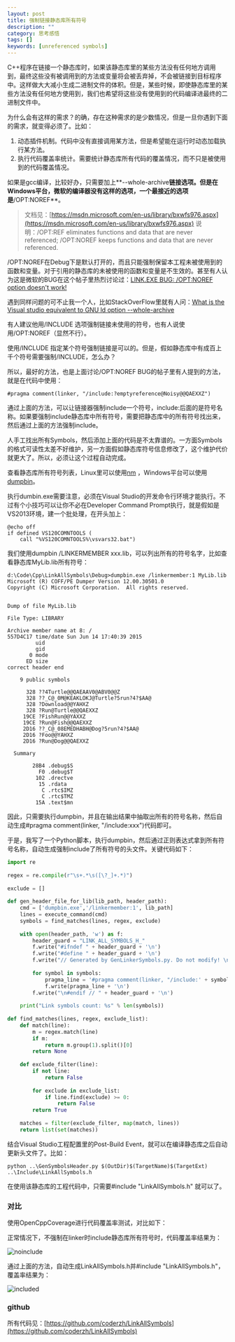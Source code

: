 ```yaml
---
layout: post
title: 强制链接静态库所有符号
description: ""
category: 思考感悟
tags: []
keywords: [unreferenced symbols]
---
```


C++程序在链接一个静态库时，如果该静态库里的某些方法没有任何地方调用到，最终这些没有被调用到的方法或变量将会被丢弃掉，不会被链接到目标程序中。这样做大大减小生成二进制文件的体积。但是，某些时候，即使静态库里的某些方法没有任何地方使用到，我们也希望将这些没有使用到的代码编译进最终的二进制文件中。

<!-- more -->

为什么会有这样的需求？的确，存在这种需求的是少数情况，但是一旦你遇到下面的需求，就变得必须了。比如：

1. 动态插件机制。代码中没有直接调用某方法，但是希望能在运行时动态加载执行某方法。
1. 执行代码覆盖率统计。需要统计静态库所有代码的覆盖情况，而不只是被使用到的代码覆盖情况。

如果是gcc编译，比较好办，只需要加上**--whole-archive**链接选项。但是在Windows平台，微软的编译器没有这样的选项，一个最接近的选项是**/OPT:NOREF**。

> 文档见：[https://msdn.microsoft.com/en-us/library/bxwfs976.aspx](https://msdn.microsoft.com/en-us/library/bxwfs976.aspx)
说明：/OPT:REF eliminates functions and data that are never referenced; /OPT:NOREF keeps functions and data that are never referenced.

/OPT:NOREF在Debug下是默认打开的，而且只能强制保留本工程未被使用到的函数和变量。对于引用的静态库的未被使用的函数和变量是不生效的。甚至有人认为这是微软的BUG在这个帖子里热烈讨论过：[LINK.EXE BUG: /OPT:NOREF option doesn't work!](https://social.msdn.microsoft.com/Forums/vstudio/en-US/2aa2e1b7-6677-4986-99cc-62f463c94ef3/linkexe-bug-optnoref-option-doesnt-work?forum=vclanguage)

遇到同样问题的可不止我一个人，比如StackOverFlow里就有人问：[What is the Visual studio equivalent to GNU ld option --whole-archive](http://stackoverflow.com/questions/3867254/what-is-the-visual-studio-equivalent-to-gnu-ld-option-whole-archive)

有人建议他用/INCLUDE 选项强制链接未使用的符号，也有人说使用/OPT:NOREF（显然不行）。

使用/INCLUDE 指定某个符号强制链接是可以的。但是，假如静态库中有成百上千个符号需要强制/INCLUDE，怎么办？

所以，最好的方法，也是上面讨论/OPT:NOREF BUG的帖子里有人提到的方法，就是在代码中使用：

```
#pragma comment(linker, "/include:?emptyreference@Noisy@@QAEXXZ")
```

通过上面的方法，可以让链接器强制include一个符号，include:后面的是符号名称。如果要强制include静态库中所有符号，需要把静态库中的所有符号找出来，然后通过上面的方法强制include。

人手工找出所有Symbols，然后添加上面的代码是不太靠谱的。一方面Symbols的格式可读性太差不好维护，另一方面假如静态库符号信息修改了，这个维护代价就更大了。所以，必须让这个过程自动完成。

查看静态库所有符号列表，Linux里可以使用[nm](https://sourceware.org/binutils/docs/binutils/nm.html) ，Windows平台可以使用[dumpbin](https://support.microsoft.com/en-us/kb/177429)。

执行dumbin.exe需要注意，必须在Visual Studio的开发命令行环境才能执行。不过有个小技巧可以让你不必在Developer Command Prompt执行，就是假如是VS2013环境，建一个批处理，在开头加上：
```
@echo off
if defined VS120COMNTOOLS (
    call "%VS120COMNTOOLS%\vsvars32.bat")
```

我们使用dumpbin /LINKERMEMBER xxx.lib，可以列出所有的符号名字，比如查看静态库MyLib.lib所有符号：

```
d:\Code\Cpp\LinkAllSymbols\Debug>dumpbin.exe /linkermember:1 MyLib.lib
Microsoft (R) COFF/PE Dumper Version 12.00.30501.0
Copyright (C) Microsoft Corporation.  All rights reserved.
 
 
Dump of file MyLib.lib
 
File Type: LIBRARY
 
Archive member name at 8: /
557D4C17 time/date Sun Jun 14 17:40:39 2015
         uid
         gid
       0 mode
      ED size
correct header end
 
    9 public symbols
 
      328 ??4Turtle@@QAEAAV0@ABV0@@Z
      328 ??_C@_0M@KEAKLOKJ@Turtle?5run?4?$AA@
      328 ?Download@@YAHXZ
      328 ?Run@Turtle@@QAEXXZ
     19CE ?FishRun@@YAXXZ
     19CE ?Run@Fish@@QAEXXZ
     2D16 ??_C@_08EMEDHABH@Dog?5run?4?$AA@
     2D16 ?Foo@@YAHXZ
     2D16 ?Run@Dog@@QAEXXZ
 
  Summary
 
        28B4 .debug$S
          F0 .debug$T
         102 .drectve
          15 .rdata
           C .rtc$IMZ
           C .rtc$TMZ
         15A .text$mn
```

因此，只需要执行dumpbin，并且在输出结果中抽取出所有的符号名称，然后自动生成\#pragma comment\(linker, "/include:xxx"\)代码即可。

于是，我写了一个Python脚本，执行dumpbin，然后通过正则表达式拿到所有符号名称，自动生成强制include了所有符号的头文件。关键代码如下：

```python
import re
 
regex = re.compile(r"\s+.*\s([\?_]+.*)")
 
exclude = []
 
def gen_header_file_for_lib(lib_path, header_path):
    cmd = ['dumpbin.exe','/linkermember:1', lib_path]
    lines = execute_command(cmd)
    symbols = find_matches(lines, regex, exclude)
 
    with open(header_path, 'w') as f:
        header_guard = "LINK_ALL_SYMBOLS_H_"
        f.write("#ifndef " + header_guard + '\n')
        f.write("#define " + header_guard + '\n')
        f.write("// Generated by GenLinkerSymbols.py. Do not modify! \n\n")
 
        for symbol in symbols:
            pragma_line = '#pragma comment(linker, "/include:' + symbol + '")'
            f.write(pragma_line + '\n')
        f.write("\n#endif // " + header_guard + '\n')
 
    print("Link symbols count: %s" % len(symbols))
 
def find_matches(lines, regex, exclude_list):
    def match(line):
        m = regex.match(line)
        if m:
            return m.group(1).split()[0]
        return None
 
    def exclude_filter(line):
        if not line:
            return False
 
        for exclude in exclude_list:
            if line.find(exclude) >= 0:
                return False
        return True
 
    matches = filter(exclude_filter, map(match, lines))
    return list(set(matches))
```

结合Visual Studio工程配置里的Post-Build Event，就可以在编译静态库之后自动更新头文件了。比如：

```
python ..\GenSymbolsHeader.py $(OutDir)$(TargetName)$(TargetExt) ..\Include\LinkAllSymbols.h
```

在使用该静态库的工程代码中，只需要\#include "LinkAllSymbols.h" 就可以了。

### 对比

使用OpenCppCoverage进行代码覆盖率测试，对比如下：

正常情况下，不强制在linker时include静态库所有符号时，代码覆盖率结果为：

![noinclude](
https://mmbiz.qlogo.cn/mmbiz/otHvoL6neeIROs6sgW5VjmNkRl4yeDiccDhmfsroV7ebToMjAzYnUU5icLMbKZdRXqNXbcD14EJP0GRhE06b8rsg/0?wx_fmt=png)

通过上面的方法，自动生成LinkAllSymbols.h并\#include "LinkAllSymbols.h"，覆盖率结果为：

![included](https://mmbiz.qlogo.cn/mmbiz/otHvoL6neeIROs6sgW5VjmNkRl4yeDiccRxCnjVCCsUa3awNpf6AjtYiasS1OMsGD3IBD5JftyLmLAI2Pla46eqw/0?wx_fmt=png)

### github

所有代码见：[https://github.com/coderzh/LinkAllSymbols](https://github.com/coderzh/LinkAllSymbols)


